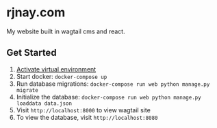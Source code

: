 # rjnay.com
My website built in wagtail cms and react.

## Get Started
1. [Activate virtual environment](https://docs.python.org/3/tutorial/venv.html)
2. Start docker: `docker-compose up`
3. Run database migrations: `docker-compose run web python manage.py migrate`
4. Initialize the database: `docker-compose run web python manage.py loaddata data.json`
5. Visit `http://localhost:8000` to view wagtail site
6. To view the database, visit `http://localhost:8080`
